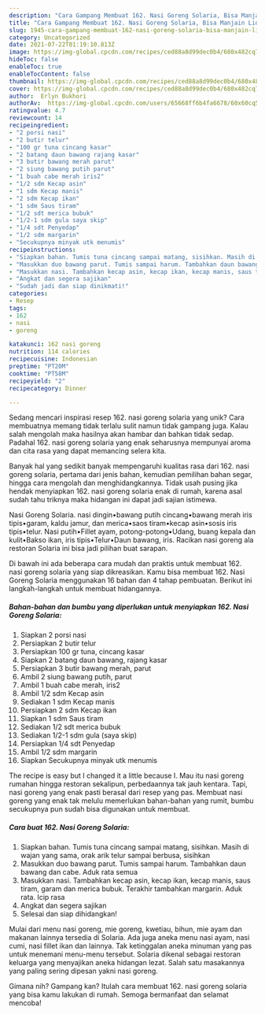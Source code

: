 ```yaml
---
description: "Cara Gampang Membuat 162. Nasi Goreng Solaria, Bisa Manjain Lidah"
title: "Cara Gampang Membuat 162. Nasi Goreng Solaria, Bisa Manjain Lidah"
slug: 1945-cara-gampang-membuat-162-nasi-goreng-solaria-bisa-manjain-lidah
category: Uncategorized
date: 2021-07-22T01:19:10.813Z
image: https://img-global.cpcdn.com/recipes/ced88a8d99dec0b4/680x482cq70/162-nasi-goreng-solaria-foto-resep-utama.jpg
hideToc: false
enableToc: true
enableTocContent: false
thumbnail: https://img-global.cpcdn.com/recipes/ced88a8d99dec0b4/680x482cq70/162-nasi-goreng-solaria-foto-resep-utama.jpg
cover: https://img-global.cpcdn.com/recipes/ced88a8d99dec0b4/680x482cq70/162-nasi-goreng-solaria-foto-resep-utama.jpg
author:  Erlyn Bukhori
authorAv:  https://img-global.cpcdn.com/users/65668ff6b4fa6678/60x60cq50/avatar.jpg
ratingvalue: 4.7
reviewcount: 14
recipeingredient:
- "2 porsi nasi"
- "2 butir telur"
- "100 gr tuna cincang kasar"
- "2 batang daun bawang rajang kasar"
- "3 butir bawang merah parut"
- "2 siung bawang putih parut"
- "1 buah cabe merah iris2"
- "1/2 sdm Kecap asin"
- "1 sdm Kecap manis"
- "2 sdm Kecap ikan"
- "1 sdm Saus tiram"
- "1/2 sdt merica bubuk"
- "1/2-1 sdm gula saya skip"
- "1/4 sdt Penyedap"
- "1/2 sdm margarin"
- "Secukupnya minyak utk menumis"
recipeinstructions:
- "Siapkan bahan. Tumis tuna cincang sampai matang, sisihkan. Masih di wajan yang sama, orak arik telur sampai berbusa, sisihkan"
- "Masukkan duo bawang parut. Tumis sampai harum. Tambahkan daun bawang dan cabe. Aduk rata semua"
- "Masukkan nasi. Tambahkan kecap asin, kecap ikan, kecap manis, saus tiram, garam dan merica bubuk. Terakhir tambahkan margarin. Aduk rata. Icip rasa"
- "Angkat dan segera sajikan"
- "Sudah jadi dan siap dinikmati!"
categories:
- Resep
tags:
- 162
- nasi
- goreng

katakunci: 162 nasi goreng 
nutrition: 114 calories
recipecuisine: Indonesian
preptime: "PT20M"
cooktime: "PT58M"
recipeyield: "2"
recipecategory: Dinner

---
```



Sedang mencari inspirasi resep 162. nasi goreng solaria yang unik? Cara membuatnya memang tidak terlalu sulit namun tidak gampang juga. Kalau salah mengolah maka hasilnya akan hambar dan bahkan tidak sedap. Padahal 162. nasi goreng solaria yang enak seharusnya mempunyai aroma dan cita rasa yang dapat memancing selera kita.


Banyak hal yang sedikit banyak mempengaruhi kualitas rasa dari 162. nasi goreng solaria, pertama dari jenis bahan, kemudian pemilihan bahan segar, hingga cara mengolah dan menghidangkannya. Tidak usah pusing jika hendak menyiapkan 162. nasi goreng solaria enak di rumah, karena asal sudah tahu triknya maka hidangan ini dapat jadi sajian istimewa.

Nasi Goreng Solaria. nasi dingin•bawang putih cincang•bawang merah iris tipis•garam, kaldu jamur, dan merica•saos tiram•kecap asin•sosis iris tipis•telur. Nasi putih•Fillet ayam, potong-potong•Udang, buang kepala dan kulit•Bakso ikan, iris tipis•Telur•Daun bawang, iris. Racikan nasi goreng ala restoran Solaria ini bisa jadi pilihan buat sarapan.


Di bawah ini ada beberapa cara mudah dan praktis untuk membuat 162. nasi goreng solaria yang siap dikreasikan. Kamu bisa membuat 162. Nasi Goreng Solaria menggunakan 16 bahan dan 4 tahap pembuatan. Berikut ini langkah-langkah untuk membuat hidangannya.

<!--inarticleads1-->

##### Bahan-bahan dan bumbu yang diperlukan untuk menyiapkan 162. Nasi Goreng Solaria:

1. Siapkan 2 porsi nasi
1. Persiapkan 2 butir telur
1. Persiapkan 100 gr tuna, cincang kasar
1. Siapkan 2 batang daun bawang, rajang kasar
1. Persiapkan 3 butir bawang merah, parut
1. Ambil 2 siung bawang putih, parut
1. Ambil 1 buah cabe merah, iris2
1. Ambil 1/2 sdm Kecap asin
1. Sediakan 1 sdm Kecap manis
1. Persiapkan 2 sdm Kecap ikan
1. Siapkan 1 sdm Saus tiram
1. Sediakan 1/2 sdt merica bubuk
1. Sediakan 1/2-1 sdm gula (saya skip)
1. Persiapkan 1/4 sdt Penyedap
1. Ambil 1/2 sdm margarin
1. Siapkan Secukupnya minyak utk menumis


The recipe is easy but I changed it a little because I. Mau itu nasi goreng rumahan hingga restoran sekalipun, perbedaannya tak jauh kentara. Tapi, nasi goreng yang enak pasti berasal dari resep yang pas. Membuat nasi goreng yang enak tak melulu memerlukan bahan-bahan yang rumit, bumbu secukupnya pun sudah bisa digunakan untuk membuat. 

<!--inarticleads2-->

##### Cara buat 162. Nasi Goreng Solaria:

1. Siapkan bahan. Tumis tuna cincang sampai matang, sisihkan. Masih di wajan yang sama, orak arik telur sampai berbusa, sisihkan
1. Masukkan duo bawang parut. Tumis sampai harum. Tambahkan daun bawang dan cabe. Aduk rata semua
1. Masukkan nasi. Tambahkan kecap asin, kecap ikan, kecap manis, saus tiram, garam dan merica bubuk. Terakhir tambahkan margarin. Aduk rata. Icip rasa
1. Angkat dan segera sajikan
1. Selesai dan siap dihidangkan!

Mulai dari menu nasi goreng, mie goreng, kwetiau, bihun, mie ayam dan makanan lainnya tersedia di Solaria. Ada juga aneka menu nasi ayam, nasi cumi, nasi fillet ikan dan lainnya. Tak ketinggalan aneka minuman yang pas untuk menemani menu-menu tersebut. Solaria dikenal sebagai restoran keluarga yang menyajikan aneka hidangan lezat. Salah satu masakannya yang paling sering dipesan yakni nasi goreng. 

Gimana nih? Gampang kan? Itulah cara membuat 162. nasi goreng solaria yang bisa kamu lakukan di rumah. Semoga bermanfaat dan selamat mencoba!
